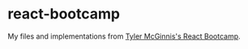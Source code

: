 # react-bootcamp
My files and implementations from [Tyler McGinnis's React Bootcamp](https://tylermcginnis.com/free-react-bootcamp/).
